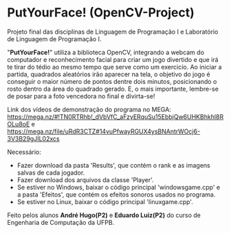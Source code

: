 # PutYourFace! (OpenCV-Project)
Projeto final das disciplinas de Linguagem de Programação I e Laboratório de Linguagem de Programação I.

"**PutYourFace!**" utiliza a biblioteca OpenCV, integrando a webcam do computador e reconhecimento facial para criar um jogo divertido e que irá te tirar do tédio ao mesmo tempo que serve como um exercicío. Ao iniciar a partida, quadrados aleatórios irão aparecer na tela, o objetivo do jogo é conseguir o maior número de pontos dentre dois minutos, posicionando o rosto dentro da área do quadrado gerado. E, o mais importante, lembre-se de posar para a foto vencedora no final e divirta-se!

Link dos vídeos de demonstração do programa no MEGA: https://mega.nz/#!TN0RTRhb!_dVbVfC_aFzyERquSu15EbbjQw6UHKBhkhl8ROLu8oE e https://mega.nz/file/uRdR3CTZ#14vuPfwayRGUX4ysBNAntrWOcj6-3V3B29gJIL02xcs

Necessário:
- Fazer download da pasta 'Results', que contém o rank e as imagens salvas de cada jogador.
- Fazer download dos arquivos da classe 'Player'.
- Se estiver no Windows, baixar o código principal 'windowsgame.cpp' e a pasta 'Efeitos', que contém os efeitos sonoros usados no programa.
- Se estiver no Linux, baixar o código principal 'linuxgame.cpp'.


Feito pelos alunos **André Hugo(P2)** e **Eduardo Luiz(P2)** do curso de Engenharia de Computação da UFPB.
